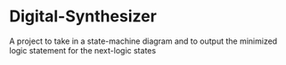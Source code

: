 # Digital-Synthesizer
A project to take in a state-machine diagram and to output the minimized logic statement for the next-logic states
